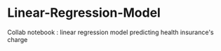 # Linear-Regression-Model
Collab notebook : linear regression model predicting health insurance's charge

